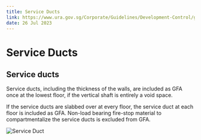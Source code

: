 ```yaml
---
title: Service Ducts
link: https://www.ura.gov.sg/Corporate/Guidelines/Development-Control/gross-floor-area/GFA/ServiceDucts
date: 26 Jul 2023
---
```


# Service Ducts



## Service ducts



Service ducts, including the thickness of the walls, are included as GFA once at the lowest floor, if the vertical shaft is entirely a void space.



If the service ducts are slabbed over at every floor, the service duct at each floor is included as GFA. Non-load bearing fire-stop material to compartmentalize the service ducts is excluded from GFA.



![Service Duct](https://www.ura.gov.sg/-/media/Corporate/Guidelines/Development-control/GFA/GFA-12C-Service-Duct-sectionlift-shaft--service-duct-section.jpg?h=503&w=800)




